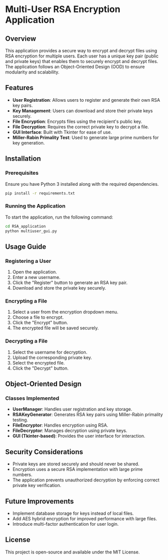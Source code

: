 # Multi-User RSA Encryption Application

## Overview
This application provides a secure way to encrypt and decrypt files using RSA encryption for multiple users. Each user has a unique key pair (public and private keys) that enables them to securely encrypt and decrypt files. The application follows an Object-Oriented Design (OOD) to ensure modularity and scalability.

## Features
- **User Registration**: Allows users to register and generate their own RSA key pairs.
- **Key Management**: Users can download and store their private keys securely.
- **File Encryption**: Encrypts files using the recipient's public key.
- **File Decryption**: Requires the correct private key to decrypt a file.
- **GUI Interface**: Built with Tkinter for ease of use.
- **Miller-Rabin Primality Test**: Used to generate large prime numbers for key generation.

## Installation
### Prerequisites
Ensure you have Python 3 installed along with the required dependencies.

```sh
pip install -r requirements.txt
```

### Running the Application
To start the application, run the following command:

```sh
cd RSA_application
python multiuser_gui.py
```

## Usage Guide
### Registering a User
1. Open the application.
2. Enter a new username.
3. Click the "Register" button to generate an RSA key pair.
4. Download and store the private key securely.

### Encrypting a File
1. Select a user from the encryption dropdown menu.
2. Choose a file to encrypt.
3. Click the "Encrypt" button.
4. The encrypted file will be saved securely.

### Decrypting a File
1. Select the username for decryption.
2. Upload the corresponding private key.
3. Select the encrypted file.
4. Click the "Decrypt" button.

## Object-Oriented Design
### Classes Implemented
- **UserManager**: Handles user registration and key storage.
- **RSAKeyGenerator**: Generates RSA key pairs using Miller-Rabin primality testing.
- **FileEncryptor**: Handles encryption using RSA.
- **FileDecryptor**: Manages decryption using private keys.
- **GUI (Tkinter-based)**: Provides the user interface for interaction.

## Security Considerations
- Private keys are stored securely and should never be shared.
- Encryption uses a secure RSA implementation with large prime numbers.
- The application prevents unauthorized decryption by enforcing correct private key verification.

## Future Improvements
- Implement database storage for keys instead of local files.
- Add AES hybrid encryption for improved performance with large files.
- Introduce multi-factor authentication for user login.

## License
This project is open-source and available under the MIT License.
